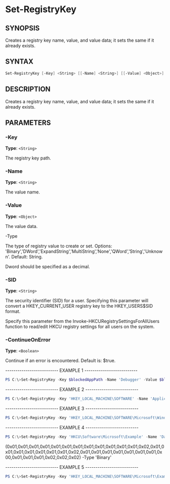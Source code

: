 Set-RegistryKey
===============

SYNOPSIS
--------

Creates a registry key name, value, and value data; it sets the same if
it already exists.

SYNTAX
------

```powershell
Set-RegistryKey [-Key] <String> [[-Name] <String>] [[-Value] <Object>] [[-Type] {Unknown | String | ExpandString | Binary | DWord | MultiString | QWord | None}] [[-SID] <String>] [[-ContinueOnError] <Boolean>] [<CommonParameters>]
```

DESCRIPTION
-----------

Creates a registry key name, value, and value data; it sets the same if
it already exists.

PARAMETERS
----------

### -Key

**Type**: `<String>`

The registry key path.

### -Name

**Type**: `<String>`

The value name.

### -Value

**Type**: `<Object>`

The value data.

-Type

The type of registry value to create or set. Options:
'Binary','DWord','ExpandString','MultiString','None','QWord','String','Unknown'.
Default: String.

Dword should be specified as a decimal.

### -SID

**Type**: `<String>`

The security identifier (SID) for a user. Specifying this parameter will
convert a HKEY_CURRENT_USER registry key to the HKEY_USERS\$SID
format.

Specify this parameter from the Invoke-HKCURegistrySettingsForAllUsers
function to read/edit HKCU registry settings for all users on the
system.

### -ContinueOnError

**Type**: `<Boolean>`

Continue if an error is encountered. Default is: $true.

-------------------------- EXAMPLE 1 --------------------------

```powershell
PS C:\>Set-RegistryKey -Key $blockedAppPath -Name 'Debugger' -Value $blockedAppDebuggerValue
```

-------------------------- EXAMPLE 2 --------------------------

```powershell
PS C:\>Set-RegistryKey -Key 'HKEY_LOCAL_MACHINE\SOFTWARE' -Name 'Application' -Type 'Dword' -Value '1'
```

-------------------------- EXAMPLE 3 --------------------------

```powershell
PS C:\>Set-RegistryKey -Key 'HKEY_LOCAL_MACHINE\SOFTWARE\Microsoft\Windows\CurrentVersion\RunOnce' -Name 'Debugger' -Value $blockedAppDebuggerValue -Type String
```

-------------------------- EXAMPLE 4 --------------------------

```powershell
PS C:\>Set-RegistryKey -Key 'HKCU\Software\Microsoft\Example' -Name 'Data' -Value
```

(0x01,0x01,0x01,0x01,0x01,0x01,0x01,0x01,0x01,0x01,0x01,0x01,0x02,0x01,0x01,0x01,0x01,0x01,0x01,0x01,0x02,0x01,0x01,0x01,0x01,0x01,0x01,0x01,0x00,0x01,0x01,0x01,0x02,0x02,0x02)
-Type 'Binary'

-------------------------- EXAMPLE 5 --------------------------

```powershell
PS C:\>Set-RegistryKey -Key 'HKEY_LOCAL_MACHINE\SOFTWARE\Microsoft\Example' -Value '(Default)'
```
